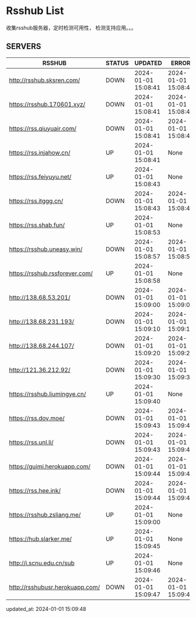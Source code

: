 # Rsshub List

收集rsshub服务器，定时检测可用性， 检测支持应用。。。


## SERVERS

|  RSSHUB   | STATUS  | UPDATED  | ERROR  | TWITTER |  
|  ----  | ----  | ----  | ----  | ---- |  
| http://rsshub.sksren.com/ | DOWN | 2024-01-01 15:08:41 | 2024-01-01 15:08:41 |  
| https://rsshub.170601.xyz/ | DOWN | 2024-01-01 15:08:41 | 2024-01-01 15:08:41 |  
| https://rss.qiuyuair.com/ | DOWN | 2024-01-01 15:08:41 | 2024-01-01 15:08:41 |  
| https://rss.injahow.cn/ | UP | 2024-01-01 15:08:41 | None ||  
| https://rss.feiyuyu.net/ | UP | 2024-01-01 15:08:43 | None ||  
| https://rss.itggg.cn/ | DOWN | 2024-01-01 15:08:43 | 2024-01-01 15:08:43 |  
| https://rss.shab.fun/ | UP | 2024-01-01 15:08:53 | None ||  
| https://rsshub.uneasy.win/ | DOWN | 2024-01-01 15:08:57 | 2024-01-01 15:08:57 |  
| https://rsshub.rssforever.com/ | UP | 2024-01-01 15:08:58 | None ||  
| http://138.68.53.201/ | DOWN | 2024-01-01 15:09:00 | 2024-01-01 15:09:00 |  
| http://138.68.231.193/ | DOWN | 2024-01-01 15:09:10 | 2024-01-01 15:09:10 |  
| http://138.68.244.107/ | DOWN | 2024-01-01 15:09:20 | 2024-01-01 15:09:20 |  
| http://121.36.212.92/ | DOWN | 2024-01-01 15:09:30 | 2024-01-01 15:09:30 |  
| https://rsshub.liumingye.cn/ | UP | 2024-01-01 15:09:40 | None ||  
| https://rss.dov.moe/ | DOWN | 2024-01-01 15:09:43 | 2024-01-01 15:09:43 |  
| https://rss.unl.li/ | DOWN | 2024-01-01 15:09:43 | 2024-01-01 15:09:43 |  
| https://guimi.herokuapp.com/ | DOWN | 2024-01-01 15:09:44 | 2024-01-01 15:09:44 |  
| https://rss.hee.ink/ | DOWN | 2024-01-01 15:09:44 | 2024-01-01 15:09:44 |  
| https://rsshub.zsliang.me/ | UP | 2024-01-01 15:09:00 | None |OK|  
| https://hub.slarker.me/ | UP | 2024-01-01 15:09:45 | None ||  
| http://i.scnu.edu.cn/sub | UP | 2024-01-01 15:09:46 | None ||  
| http://rsshubusr.herokuapp.com/ | DOWN | 2024-01-01 15:09:47 | 2024-01-01 15:09:47 |  
  

updated_at: 2024-01-01 15:09:48  
